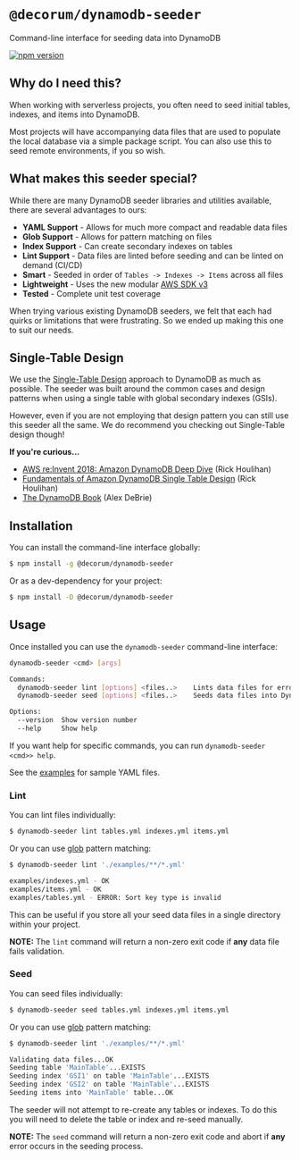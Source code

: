 # `@decorum/dynamodb-seeder`

Command-line interface for seeding data into DynamoDB

[![npm version](https://badge.fury.io/js/@decorum%2Fdynamodb-seeder.svg)](https://badge.fury.io/js/@decorum%2Fdynamodb-seeder)

## Why do I need this?
When working with serverless projects, you often need to seed initial tables, indexes, and items into DynamoDB.

Most projects will have accompanying data files that are used to populate the local database via a simple package script.
You can also use this to seed remote environments, if you so wish.

## What makes this seeder special?
While there are many DynamoDB seeder libraries and utilities available, there are several advantages to ours:

- **YAML Support** - Allows for much more compact and readable data files
- **Glob Support** - Allows for pattern matching on files
- **Index Support** - Can create secondary indexes on tables
- **Lint Support** - Data files are linted before seeding and can be linted on demand (CI/CD)
- **Smart** - Seeded in order of `Tables -> Indexes -> Items` across all files
- **Lightweight** -  Uses the new modular [AWS SDK v3](https://github.com/aws/aws-sdk-js-v3)
- **Tested** - Complete unit test coverage

When trying various existing DynamoDB seeders, we felt that each had quirks or limitations that were frustrating.
So we ended up making this one to suit our needs.

## Single-Table Design
We use the [Single-Table Design](https://www.alexdebrie.com/posts/dynamodb-single-table/) approach to DynamoDB as much as possible.
The seeder was built around the common cases and design patterns when using a single table with global secondary indexes (GSIs).

However, even if you are not employing that design pattern you can still use this seeder all the same.
We do recommend you checking out Single-Table design though!

**If you're curious...**

- [AWS re:Invent 2018: Amazon DynamoDB Deep Dive](https://www.youtube.com/watch?v=HaEPXoXVf2k) (Rick Houlihan)
- [Fundamentals of Amazon DynamoDB Single Table Design](https://www.youtube.com/watch?v=KYy8X8t4MB8) (Rick Houlihan)
- [The DynamoDB Book](https://dynamodbbook.com/) (Alex DeBrie)

## Installation
You can install the command-line interface globally:

```bash
$ npm install -g @decorum/dynamodb-seeder
```

Or as a dev-dependency for your project:
```bash
$ npm install -D @decorum/dynamodb-seeder
```

## Usage
Once installed you can use the `dynamodb-seeder` command-line interface:

```bash
dynamodb-seeder <cmd> [args]

Commands:
  dynamodb-seeder lint [options] <files..>    Lints data files for errors
  dynamodb-seeder seed [options] <files..>    Seeds data files into DynamoDB

Options:
  --version  Show version number                                       [boolean]
  --help     Show help                                                 [boolean]
```

If you want help for specific commands, you can run `dynamodb-seeder <cmd>> help`.

See the [examples](./examples) for sample YAML files.

### Lint
You can lint files individually:
```bash
$ dynamodb-seeder lint tables.yml indexes.yml items.yml
```

Or you can use [glob](https://www.npmjs.com/package/glob) pattern matching:

```bash
$ dynamodb-seeder lint './examples/**/*.yml'

examples/indexes.yml - OK
examples/items.yml - OK
examples/tables.yml - ERROR: Sort key type is invalid
```
This can be useful if you store all your seed data files in a single directory within your project.

**NOTE:** The `lint` command will return a non-zero exit code if **any** data file fails validation.

### Seed
You can seed files individually:
```bash
$ dynamodb-seeder seed tables.yml indexes.yml items.yml
```

Or you can use [glob](https://www.npmjs.com/package/glob) pattern matching:

```bash
$ dynamodb-seeder lint './examples/**/*.yml'

Validating data files...OK
Seeding table 'MainTable'...EXISTS
Seeding index 'GSI1' on table 'MainTable'...EXISTS
Seeding index 'GSI2' on table 'MainTable'...EXISTS
Seeding items into 'MainTable' table...OK
```

The seeder will not attempt to re-create any tables or indexes.
To do this you will need to delete the table or index and re-seed manually.

**NOTE:** The `seed` command will return a non-zero exit code and abort if **any** error occurs in the seeding process.

